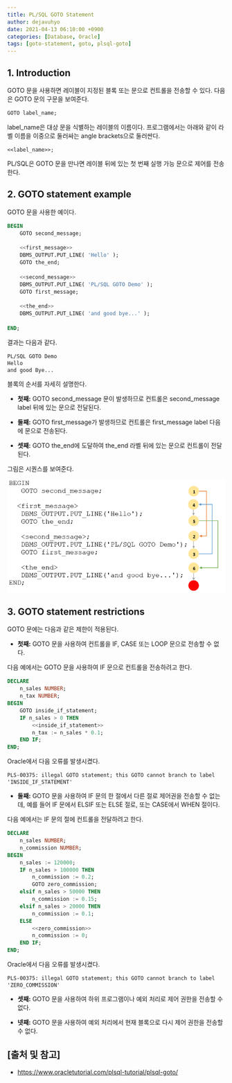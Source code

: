 ```yaml
---
title: PL/SQL GOTO Statement
author: dejavuhyo
date: 2021-04-13 06:10:00 +0900
categories: [Database, Oracle]
tags: [goto-statement, goto, plsql-goto]
---
```


## 1. Introduction
GOTO 문을 사용하면 레이블이 지정된 블록 또는 문으로 컨트롤을 전송할 수 있다. 다음은 GOTO 문의 구문을 보여준다.

```sql
GOTO label_name;
```

label_name은 대상 문을 식별하는 레이블의 이름이다. 프로그램에서는 아래와 같이 라벨 이름을 이중으로 둘러싸는 angle brackets으로 둘러싼다.

```text
<<label_name>>;
```

PL/SQL은 GOTO 문을 만나면 레이블 뒤에 있는 첫 번째 실행 가능 문으로 제어를 전송한다.

## 2. GOTO statement example
GOTO 문을 사용한 예이다.

```sql
BEGIN
    GOTO second_message;

    <<first_message>>
    DBMS_OUTPUT.PUT_LINE( 'Hello' );
    GOTO the_end;

    <<second_message>>
    DBMS_OUTPUT.PUT_LINE( 'PL/SQL GOTO Demo' );
    GOTO first_message;

    <<the_end>>
    DBMS_OUTPUT.PUT_LINE( 'and good bye...' );

END;
```

결과는 다음과 같다.

```text
PL/SQL GOTO Demo
Hello
and good Bye...
```

블록의 순서를 자세히 설명한다.

* __첫째:__ GOTO second_message 문이 발생하므로 컨트롤은 second_message label 뒤에 있는 문으로 전달된다.

* __둘째:__ GOTO first_message가 발생하므로 컨트롤은 first_message label 다음에 문으로 전송된다.

* __셋째:__ GOTO the_end에 도달하여 the_end 라벨 뒤에 있는 문으로 컨트롤이 전달된다.

그림은 시퀀스를 보여준다.

![goto-example](/assets/img/2021-04-13-plsql-goto-statement/goto-example.png)

## 3. GOTO statement restrictions
GOTO 문에는 다음과 같은 제한이 적용된다.

* __첫째:__ GOTO 문을 사용하여 컨트롤을 IF, CASE 또는 LOOP 문으로 전송할 수 없다.

다음 예에서는 GOTO 문을 사용하여 IF 문으로 컨트롤을 전송하려고 한다.

```sql
DECLARE 
    n_sales NUMBER;
    n_tax NUMBER;
BEGIN 
    GOTO inside_if_statement;
    IF n_sales > 0 THEN
        <<inside_if_statement>>
        n_tax := n_sales * 0.1;
    END IF;
END;
```

Oracle에서 다음 오류를 발생시켰다.

```text
PLS-00375: illegal GOTO statement; this GOTO cannot branch to label 'INSIDE_IF_STATEMENT'
```

* __둘째:__ GOTO 문을 사용하여 IF 문의 한 절에서 다른 절로 제어권을 전송할 수 없는데, 예를 들어 IF 문에서 ELSIF 또는 ELSE 절로, 또는 CASE에서 WHEN 절이다.

다음 예에서는 IF 문의 절에 컨트롤을 전달하려고 한다.

```sql
DECLARE
    n_sales NUMBER;
    n_commission NUMBER;
BEGIN
    n_sales := 120000;
    IF n_sales > 100000 THEN
        n_commission := 0.2;
        GOTO zero_commission;
    elsif n_sales > 50000 THEN
        n_commission := 0.15;
    elsif n_sales > 20000 THEN
        n_commission := 0.1;
    ELSE
        <<zero_commission>>
        n_commission := 0;
    END IF;
END;
```

Oracle에서 다음 오류를 발생시켰다.

```text
PLS-00375: illegal GOTO statement; this GOTO cannot branch to label 'ZERO_COMMISSION'
```

* __셋째:__ GOTO 문을 사용하여 하위 프로그램이나 예외 처리로 제어 권한을 전송할 수 없다.

* __넷째:__ GOTO 문을 사용하여 예외 처리에서 현재 블록으로 다시 제어 권한을 전송할 수 없다.

## [출처 및 참고]
* <https://www.oracletutorial.com/plsql-tutorial/plsql-goto/>
